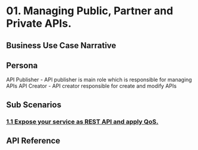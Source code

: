 # 01. Managing Public, Partner and Private APIs. 

## Business Use Case Narrative


## Persona
API Publisher - API publisher is main role which is responsible for managing APIs 
API Creator - API creator responsible for create and modify APIs 


## Sub Scenarios


### [1.1 Expose your service as REST API and apply QoS.](https://github.com/wso2/product-apim/tree/product-scenarios/product-scenarios/1-manage-public-partner-private-apis/1.1-expose-service-as-rest-api-and-apply-qos)


## API Reference